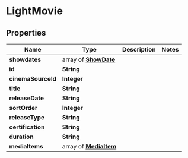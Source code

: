 # LightMovie

## Properties

| Name               | Type                                   | Description | Notes |
| ------------------ | -------------------------------------- | ----------- | ----- |
| **showdates**      | array of [**ShowDate**](ShowDate.md)            |             |
| **id**             | **String**                             |             |
| **cinemaSourceId** | **Integer**                            |             |
| **title**          | **String**                             |             |
| **releaseDate**    | **String**                             |             |
| **sortOrder**      | **Integer**                            |             |
| **releaseType**    | **String**                             |             |
| **certification**  | **String**                             |             |
| **duration**       | **String**                             |             |
| **mediaItems**     | array of [**MediaItem**](MediaItem.md) |             |

